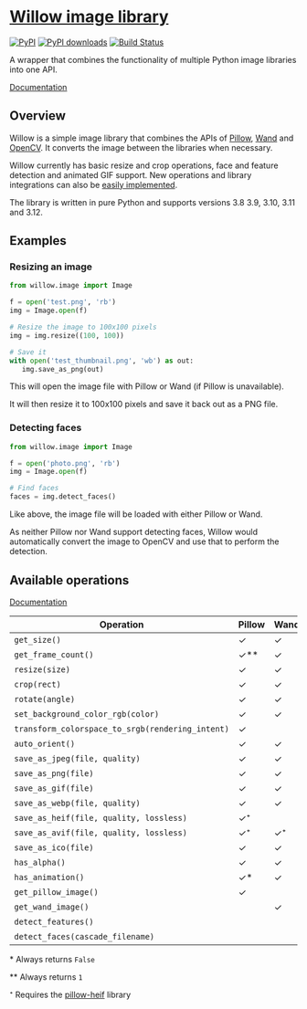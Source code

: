 # [Willow image library](https://pypi.org/project/Willow/)

[![PyPI](https://img.shields.io/pypi/v/Willow.svg)](https://pypi.org/project/Willow/)
[![PyPI downloads](https://img.shields.io/pypi/dm/Willow.svg)](https://pypi.org/project/Willow/)
[![Build Status](https://github.com/torchbox/Willow/workflows/CI/badge.svg)](https://github.com/wagtail/Willow/actions)

A wrapper that combines the functionality of multiple Python image libraries into one API.

[Documentation](https://willow.readthedocs.io/en/latest/index.html)

## Overview

Willow is a simple image library that combines the APIs of [Pillow](https://pillow.readthedocs.io/), [Wand](https://docs.wand-py.org) and [OpenCV](https://opencv.org/).
It converts the image between the libraries when necessary.

Willow currently has basic resize and crop operations, face and feature detection and animated GIF support.
New operations and library integrations can also be [easily implemented](https://willow.readthedocs.org/en/latest/guide/extend.html).

The library is written in pure Python and supports versions 3.8 3.9, 3.10, 3.11 and 3.12.

## Examples

### Resizing an image

```python
from willow.image import Image

f = open('test.png', 'rb')
img = Image.open(f)

# Resize the image to 100x100 pixels
img = img.resize((100, 100))

# Save it
with open('test_thumbnail.png', 'wb') as out:
   img.save_as_png(out)
```

This will open the image file with Pillow or Wand (if Pillow is unavailable).

It will then resize it to 100x100 pixels and save it back out as a PNG file.


### Detecting faces

```python
from willow.image import Image

f = open('photo.png', 'rb')
img = Image.open(f)

# Find faces
faces = img.detect_faces()
```

Like above, the image file will be loaded with either Pillow or Wand.

As neither Pillow nor Wand support detecting faces, Willow would automatically convert the image to OpenCV and use that to perform the detection.

## Available operations

[Documentation](https://willow.readthedocs.org/en/latest/reference.html#builtin-operations)

| Operation                                        | Pillow | Wand | OpenCV |
| ------------------------------------------------ | ------ | ---- | ------ |
| `get_size()`                                     | ✓      | ✓    | ✓      |
| `get_frame_count()`                              | ✓\*\*  | ✓    | ✓\*\*  |
| `resize(size)`                                   | ✓      | ✓    |        |
| `crop(rect)`                                     | ✓      | ✓    |        |
| `rotate(angle)`                                  | ✓      | ✓    |        |
| `set_background_color_rgb(color)`                | ✓      | ✓    |        |
| `transform_colorspace_to_srgb(rendering_intent)` | ✓      |      |        |
| `auto_orient()`                                  | ✓      | ✓    |        |
| `save_as_jpeg(file, quality)`                    | ✓      | ✓    |        |
| `save_as_png(file)`                              | ✓      | ✓    |        |
| `save_as_gif(file)`                              | ✓      | ✓    |        |
| `save_as_webp(file, quality)`                    | ✓      | ✓    |        |
| `save_as_heif(file, quality, lossless)`          | ✓⁺     |      |        |
| `save_as_avif(file, quality, lossless)`          | ✓⁺     | ✓⁺   |        |
| `save_as_ico(file)`                              | ✓      | ✓    |        |
| `has_alpha()`                                    | ✓      | ✓    | ✓\*    |
| `has_animation()`                                | ✓\*    | ✓    | ✓\*    |
| `get_pillow_image()`                             | ✓      |      |        |
| `get_wand_image()`                               |        | ✓    |        |
| `detect_features()`                              |        |      | ✓      |
| `detect_faces(cascade_filename)`                 |        |      | ✓      |

\* Always returns `False`

\** Always returns `1`

⁺ Requires the [pillow-heif](https://pypi.org/project/pillow-heif/) library
